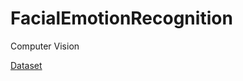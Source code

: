 # FacialEmotionRecognition
Computer Vision 

[Dataset]([https://github.com/user/repo/blob/branch/other_file.md](https://github.com/gitshanks/fer2013)https://github.com/gitshanks/fer2013)
